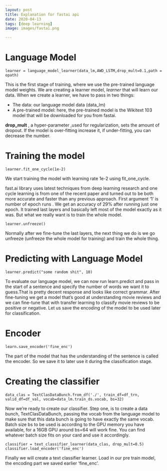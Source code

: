 ```yaml
---
layout: post
title: Explanation for fastai api
date: 2020-04-13
tags: [deep learning]
image: images/fastai.png

---
```



# Language Model
`
learner = language_model_learner(data_lm,AWD_LSTM,drop_mult=0.1,path = opath)
`

This is the first stage of training, where we use the pre-trained language model weights. We are creating a learner model, *learner* that will learn our data. When we create a learner, we have to pass in two things:
* The data: our language model data (data_lm)
* A pre-trained model: here, the pre-trained model is the Wikitext 103 model that will be downloaded for you from fastai.

**drop_mult** , a hyper-parameter ,used for regularization, sets the amount of dropout. If the model is over-fitting increase it, if under-fitting, you can decrease the number.

# Training the model
`learner.fit_one_cycle(1e-2)`

We start training the model with learning rate 1e-2 using fit_one_cycle.

fast.ai library uses latest techniques from deep learning research and one cycle learning is from one of the recent paper and turned out to be both more accurate and faster than any previous approach. First argument ‘1’ is number of epoch runs . We get an accuracy of 29% after running just one epoch.
It trained last layers and basically left most of the model exactly as it was. But what we really want is to train the whole model. 

`learner.unfreeze()`

Normally after we fine-tune the last layers, the next thing we do is we go unfreeze (unfreeze the whole model for training) and train the whole thing.

# Predicting with Language Model

`learner.predict("some random shit", 10)`

To evaluate our language model, we can now run learn.predict and pass in the start of a sentence and specify the number of words we want it to guess.That is pretty decent response and looks like correct grammar. After fine-tuning we get a model that’s good at understanding movie reviews and we can fine-tune that with transfer learning to classify movie reviews to be positive or negative. Let us save the encoding of the model to be used later for classification.

# Encoder
`learn.save_encoder('fine_enc')`

The part of the model that has the understanding of the sentence is called the encoder. So we save it to later use it during the classification stage.

# Creating the classifier
`data_clas = TextClasDataBunch.from_df('./', train_df=df_trn, valid_df=df_val, vocab=data_lm.train_ds.vocab, bs=32)`

Now we’re ready to create our classifier. Step one, is to create a data bunch, TextClasDataBunch, passing the vocab from the language model to make sure that this data bunch is going to have exactly the same vocab. Batch size bs to be used is according to the GPU memory you have available, for a 16GB GPU around bs=64 will work fine. You can find whatever batch size fits on your card and use it accordingly.


`classifier = text_classifier_learner(data_clas, drop_mult=0.5)
classifier.load_encoder('fine_enc')
`


Finally we will create a text classifier learner. Load in our pre train model, the encoding part we saved earlier ‘fine_enc’.
